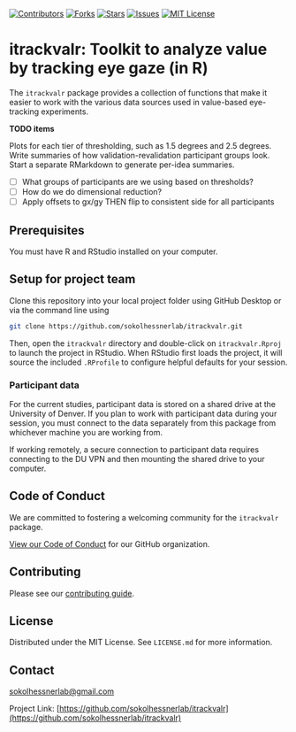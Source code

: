 <!--
*** We're using markdown "reference style" links for readability.
*** Reference links are enclosed in brackets [ ] instead of parentheses ( ).
*** TODO: See the bottom of this document for the declaration of the reference variables
*** for contributors-url, forks-url, etc. Alternative option for links:
*** https://www.markdownguide.org/basic-syntax/#reference-style-links
-->
[![Contributors][contributors-shield]][contributors-url]
[![Forks][forks-shield]][forks-url]
[![Stars][stars-shield]][stars-url]
[![Issues][issues-shield]][issues-url]
[![MIT License][license-shield]][license-url]

# itrackvalr: Toolkit to analyze value by tracking eye gaze (in R)

The `itrackvalr` package provides a collection of functions that make it easier to work with the various data sources used in value-based eye-tracking experiments.

**TODO items**

Plots for each tier of thresholding, such as 1.5 degrees and 2.5 degrees. Write
summaries of how validation-revalidation participant groups look. Start a separate RMarkdown to generate per-idea summaries.

- [ ] What groups of participants are we using based on thresholds?
- [ ] How do we do dimensional reduction?
- [ ] Apply offsets to gx/gy THEN flip to consistent side for all participants

## Prerequisites

You must have R and RStudio installed on your computer.

## Setup for project team

Clone this repository into your local project folder using GitHub Desktop or via the command line using

```sh
git clone https://github.com/sokolhessnerlab/itrackvalr.git
```

Then, open the `itrackvalr` directory and double-click on `itrackvalr.Rproj` to launch the project in RStudio. When RStudio first loads the project, it will source the included `.RProfile` to configure helpful defaults for your session.

### Participant data

For the current studies, participant data is stored on a shared drive at the University of Denver. If you plan to work with participant data during your session, you must connect to the data separately from this package from whichever machine you are working from.

If working remotely, a secure connection to participant data requires connecting to the DU VPN and then mounting the shared drive to your computer.

## Code of Conduct

We are committed to fostering a welcoming community for the `itrackvalr` package.

[View our Code of Conduct](https://github.com/sokolhessnerlab/.github/tree/main/CODE_OF_CONDUCT.md) for our GitHub organization.

<!-- TODO: CONTRIBUTING -->
## Contributing

Please see our [contributing guide](./.github/CONTRIBUTING.md).

<!-- LICENSE -->
## License

Distributed under the MIT License. See `LICENSE.md` for more information.

<!-- CONTACT -->
## Contact

sokolhessnerlab@gmail.com

Project Link: [https://github.com/sokolhessnerlab/itrackvalr](https://github.com/sokolhessnerlab/itrackvalr)

<!-- ACKNOWLEDGMENTS -->
<!-- ## Acknowledgments -->

<!-- MARKDOWN LINKS & IMAGES -->
<!-- https://www.markdownguide.org/basic-syntax/#reference-style-links -->
[contributors-shield]: https://img.shields.io/github/contributors/sokolhessnerlab/itrackvalr?style=for-the-badge
[contributors-url]: https://github.com/sokolhessnerlab/itrackvalr/graphs/contributors
[forks-shield]: https://img.shields.io/github/forks/sokolhessnerlab/itrackvalr?style=for-the-badge
[forks-url]: https://github.com/staryourlab/itrackvalr/network/members
[stars-shield]: https://img.shields.io/github/stars/sokolhessnerlab/itrackvalr?style=for-the-badge
[stars-url]: https://github.com/staryourlab/itrackvalr/stargazers
[issues-shield]: https://img.shields.io/github/issues/sokolhessnerlab/itrackvalr?style=for-the-badge
[issues-url]: https://github.com/staryourlab/itrackvalr/issues
[license-shield]: https://img.shields.io/github/license/sokolhessnerlab/itrackvalr?style=for-the-badge
[license-url]: https://github.com/sokolhessnerlab/itrackvalr/blob/main/LICENSE.md

